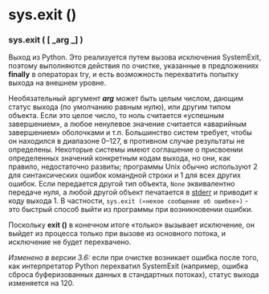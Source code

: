 # sys.exit ()

### sys.exit ( \[ _arg _] )

Выход из Python. Это реализуется путем вызова исключения SystemExit, поэтому выполняются действия по очистке, указанные в предложениях **finally** в операторах try, и есть возможность перехватить попытку выхода на внешнем уровне.

Необязательный аргумент _**arg**_ может быть целым числом, дающим статус выхода (по умолчанию равным нулю), или другим типом объекта. Если это целое число, то ноль считается «успешным завершением», а любое ненулевое значение считается «аварийным завершением» оболочками и т.п. Большинство систем требует, чтобы он находился в диапазоне 0–127, в противном случае результаты не определены. Некоторые системы имеют соглашение о присвоении определенных значений конкретным кодам выхода, но они, как правило, недостаточно развиты; программы Unix обычно используют 2 для синтаксических ошибок командной строки и 1 для всех других ошибок. Если передается другой тип объекта, `None` эквивалентно передаче нуля, а любой другой объект печатается в [stderr](sys.stdin-sys.stdout-sys.stderr.md) и приводит к коду выхода 1. В частности, `sys.exit («некое сообщение об ошибке»)` - это быстрый способ выйти из программы при возникновении ошибки.

Поскольку **exit ()** в конечном итоге «только» вызывает исключение, он выйдет из процесса только при вызове из основного потока, и исключение не будет перехвачено.

_Изменено в версии 3.6:_ если при очистке возникает ошибка после того, как интерпретатор Python перехватил SystemExit (например, ошибка сброса буферизованных данных в стандартных потоках), статус выхода изменяется на 120.
